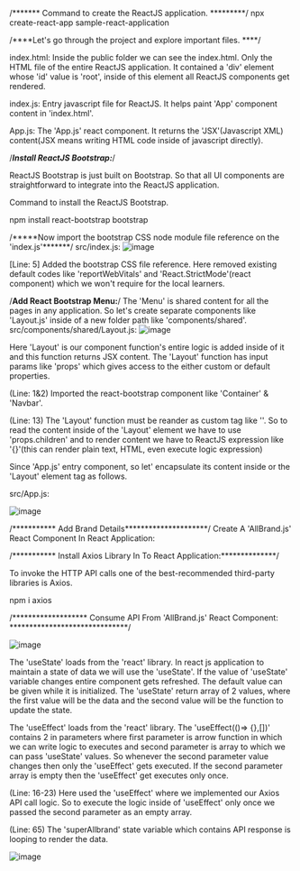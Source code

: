 /******* Command to create the ReactJS application. *********/
npx create-react-app sample-react-application

/****Let's go through the project and explore important files. ****/

index.html: Inside the public folder we can see the index.html. Only the HTML file of the entire ReactJS application. It contained a 'div' element whose 'id' value is 'root', inside of this element all ReactJS components get rendered.

index.js: Entry javascript file for ReactJS. It helps paint 'App' component content in 'index.html'.

App.js: The 'App.js' react component. It returns the 'JSX'(Javascript XML) content(JSX means writing HTML code inside of javascript directly).

/***Install ReactJS Bootstrap:***/

ReactJS Bootstrap is just built on Bootstrap. So that all UI components are straightforward to integrate into the ReactJS application.

Command to install the ReactJS Bootstrap.

npm install react-bootstrap bootstrap

/*****Now import the bootstrap CSS node module file reference on the 'index.js'*******/
src/index.js:
![image](https://github.com/sayantan2017/sample-react-application/assets/26603086/e2e7c4bf-8806-48a5-b0aa-8595273389aa)

[Line: 5] Added the bootstrap CSS file reference.
Here removed existing default codes like 'reportWebVitals' and 'React.StrictMode'(react component) which we won't require for the local learners.

/**Add React Bootstrap Menu:**/
The 'Menu' is shared content for all the pages in any application. So let's create separate components like 'Layout.js' inside of a new folder path like 'components/shared'.
src/components/shared/Layout.js:
![image](https://github.com/sayantan2017/sample-react-application/assets/26603086/8302d2e5-03ab-419d-bd80-fe3bef4af233)

 Here 'Layout' is our component function's entire logic is added inside of it and this function returns JSX content. The 'Layout' function has input params like 'props' which gives access to the either custom or default properties.
 
(Line: 1&2) Imported the react-bootstrap component like 'Container' & 'Navbar'.

(Line: 13) The 'Layout' function must be reander as custom tag like '<Layout></Layout>'. So to read the content inside of the 'Layout' element we have to use 'props.children' and to render content we have to ReactJS expression like '{}'(this can render plain text, HTML, even execute logic expression)

Since 'App.js' entry component, so let' encapsulate its content inside or the 'Layout' element tag as follows.

src/App.js:

![image](https://github.com/sayantan2017/sample-react-application/assets/26603086/9512b80a-0cd1-47f9-be1f-12247f0040d2)

/*********** Add Brand Details*********************/
Create A 'AllBrand.js' React Component In React Application:

/*********** Install Axios Library In To React Application:**************/

To invoke the HTTP API calls one of the best-recommended third-party libraries is Axios.

npm i axios

/******************* Consume API From 'AllBrand.js' React Component: ******************************/

![image](https://github.com/sayantan2017/sample-react-application/assets/26603086/4f50e941-0213-496c-a522-950d74b7e65a)


The 'useState' loads from the 'react' library. In react js application to maintain a state of data we will use the 'useState'. If the value of 'useState' variable changes entire component gets refreshed. The default value can be given while it is initialized. The 'useState' return array of 2 values, where the first value will be the data and the second value will be the function to update the state. 

The 'useEffect' loads from the 'react' library. The 'useEffect(()=> {},[])' contains 2 in parameters where first parameter is arrow function in which we can write logic to executes and second parameter is array to which we can pass 'useState' values. So whenever the second parameter value changes then only the 'useEffect' gets executed. If the second parameter array is empty then the 'useEffect' get executes only once.

(Line: 16-23) Here used the 'useEffect' where we implemented our Axios API call logic. So to execute the logic inside of 'useEffect' only once we passed the second parameter as an empty array.

(Line: 65) The 'superAllbrand' state variable which contains API response is looping to render the data.

![image](https://github.com/sayantan2017/sample-react-application/assets/26603086/16e7730f-6d0e-4ad7-aec6-ebb494b4e57c)



